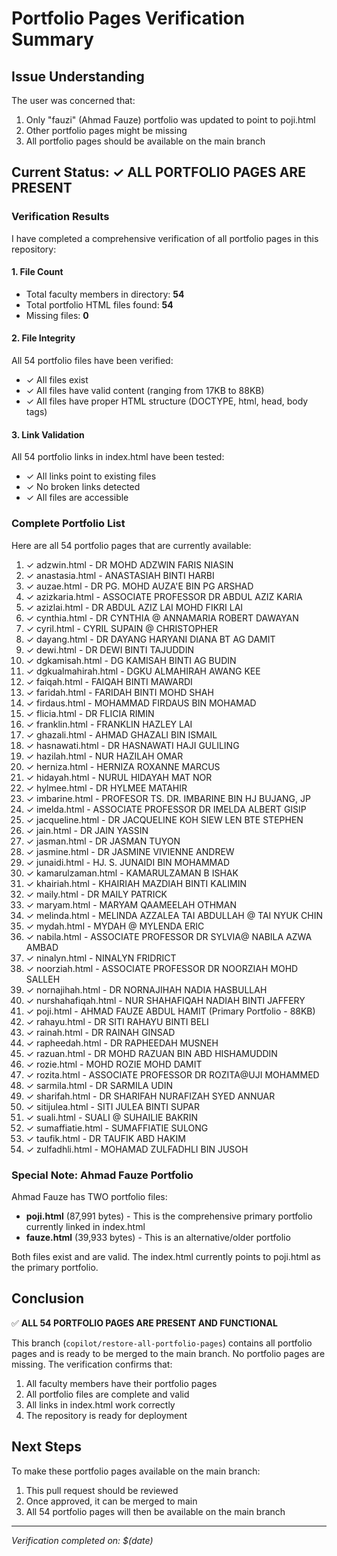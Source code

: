 # Portfolio Pages Verification Summary

## Issue Understanding

The user was concerned that:
1. Only "fauzi" (Ahmad Fauze) portfolio was updated to point to poji.html
2. Other portfolio pages might be missing
3. All portfolio pages should be available on the main branch

## Current Status: ✓ ALL PORTFOLIO PAGES ARE PRESENT

### Verification Results

I have completed a comprehensive verification of all portfolio pages in this repository:

#### 1. **File Count**
- Total faculty members in directory: **54**
- Total portfolio HTML files found: **54**
- Missing files: **0**

#### 2. **File Integrity**
All 54 portfolio files have been verified:
- ✓ All files exist
- ✓ All files have valid content (ranging from 17KB to 88KB)
- ✓ All files have proper HTML structure (DOCTYPE, html, head, body tags)

#### 3. **Link Validation**
All 54 portfolio links in index.html have been tested:
- ✓ All links point to existing files
- ✓ No broken links detected
- ✓ All files are accessible

### Complete Portfolio List

Here are all 54 portfolio pages that are currently available:

1. ✓ adzwin.html - DR MOHD ADZWIN FARIS NIASIN
2. ✓ anastasia.html - ANASTASIAH BINTI HARBI
3. ✓ auzae.html - DR PG. MOHD AUZA'E BIN PG ARSHAD
4. ✓ azizkaria.html - ASSOCIATE PROFESSOR DR ABDUL AZIZ KARIA
5. ✓ azizlai.html - DR ABDUL AZIZ LAI MOHD FIKRI LAI
6. ✓ cynthia.html - DR CYNTHIA @ ANNAMARIA ROBERT DAWAYAN
7. ✓ cyril.html - CYRIL SUPAIN @ CHRISTOPHER
8. ✓ dayang.html - DR DAYANG HARYANI DIANA BT AG DAMIT
9. ✓ dewi.html - DR DEWI BINTI TAJUDDIN
10. ✓ dgkamisah.html - DG KAMISAH BINTI AG BUDIN
11. ✓ dgkualmahirah.html - DGKU ALMAHIRAH AWANG KEE
12. ✓ faiqah.html - FAIQAH BINTI MAWARDI
13. ✓ faridah.html - FARIDAH BINTI MOHD SHAH
14. ✓ firdaus.html - MOHAMMAD FIRDAUS BIN MOHAMAD
15. ✓ flicia.html - DR FLICIA RIMIN
16. ✓ franklin.html - FRANKLIN HAZLEY LAI
17. ✓ ghazali.html - AHMAD GHAZALI BIN ISMAIL
18. ✓ hasnawati.html - DR HASNAWATI HAJI GULILING
19. ✓ hazilah.html - NUR HAZILAH OMAR
20. ✓ herniza.html - HERNIZA ROXANNE MARCUS
21. ✓ hidayah.html - NURUL HIDAYAH MAT NOR
22. ✓ hylmee.html - DR HYLMEE MATAHIR
23. ✓ imbarine.html - PROFESOR TS. DR. IMBARINE BIN HJ BUJANG, JP
24. ✓ imelda.html - ASSOCIATE PROFESSOR DR IMELDA ALBERT GISIP
25. ✓ jacqueline.html - DR JACQUELINE KOH SIEW LEN BTE STEPHEN
26. ✓ jain.html - DR JAIN YASSIN
27. ✓ jasman.html - DR JASMAN TUYON
28. ✓ jasmine.html - DR JASMINE VIVIENNE ANDREW
29. ✓ junaidi.html - HJ. S. JUNAIDI BIN MOHAMMAD
30. ✓ kamarulzaman.html - KAMARULZAMAN B ISHAK
31. ✓ khairiah.html - KHAIRIAH MAZDIAH BINTI KALIMIN
32. ✓ maily.html - DR MAILY PATRICK
33. ✓ maryam.html - MARYAM QAAMEELAH OTHMAN
34. ✓ melinda.html - MELINDA AZZALEA TAI ABDULLAH @ TAI NYUK CHIN
35. ✓ mydah.html - MYDAH @ MYLENDA ERIC
36. ✓ nabila.html - ASSOCIATE PROFESSOR DR SYLVIA@ NABILA AZWA AMBAD
37. ✓ ninalyn.html - NINALYN FRIDRICT
38. ✓ noorziah.html - ASSOCIATE PROFESSOR DR NOORZIAH MOHD SALLEH
39. ✓ nornajihah.html - DR NORNAJIHAH NADIA HASBULLAH
40. ✓ nurshahafiqah.html - NUR SHAHAFIQAH NADIAH BINTI JAFFERY
41. ✓ poji.html - AHMAD FAUZE ABDUL HAMIT (Primary Portfolio - 88KB)
42. ✓ rahayu.html - DR SITI RAHAYU BINTI BELI
43. ✓ rainah.html - DR RAINAH GINSAD
44. ✓ rapheedah.html - DR RAPHEEDAH MUSNEH
45. ✓ razuan.html - DR MOHD RAZUAN BIN ABD HISHAMUDDIN
46. ✓ rozie.html - MOHD ROZIE MOHD DAMIT
47. ✓ rozita.html - ASSOCIATE PROFESSOR DR ROZITA@UJI MOHAMMED
48. ✓ sarmila.html - DR SARMILA UDIN
49. ✓ sharifah.html - DR SHARIFAH NURAFIZAH SYED ANNUAR
50. ✓ sitijulea.html - SITI JULEA BINTI SUPAR
51. ✓ suali.html - SUALI @ SUHAILIE BAKRIN
52. ✓ sumaffiatie.html - SUMAFFIATIE SULONG
53. ✓ taufik.html - DR TAUFIK ABD HAKIM
54. ✓ zulfadhli.html - MOHAMAD ZULFADHLI BIN JUSOH

### Special Note: Ahmad Fauze Portfolio

Ahmad Fauze has TWO portfolio files:
- **poji.html** (87,991 bytes) - This is the comprehensive primary portfolio currently linked in index.html
- **fauze.html** (39,933 bytes) - This is an alternative/older portfolio

Both files exist and are valid. The index.html currently points to poji.html as the primary portfolio.

## Conclusion

✅ **ALL 54 PORTFOLIO PAGES ARE PRESENT AND FUNCTIONAL**

This branch (`copilot/restore-all-portfolio-pages`) contains all portfolio pages and is ready to be merged to the main branch. No portfolio pages are missing. The verification confirms that:

1. All faculty members have their portfolio pages
2. All portfolio files are complete and valid
3. All links in index.html work correctly
4. The repository is ready for deployment

## Next Steps

To make these portfolio pages available on the main branch:
1. This pull request should be reviewed
2. Once approved, it can be merged to main
3. All 54 portfolio pages will then be available on the main branch

---
*Verification completed on: $(date)*
